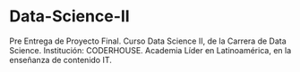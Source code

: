 # Data-Science-II
Pre Entrega de Proyecto Final. Curso Data Science II, de la Carrera de Data Science. Institución: CODERHOUSE. Academia Líder en Latinoamérica, en
la enseñanza de contenido IT.
